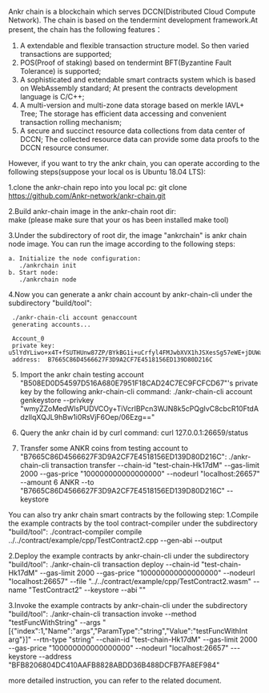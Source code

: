  Ankr chain is a blockchain which serves DCCN(Distributed Cloud Compute Network). The chain is based on the tendermint development framework.At present, the chain has the following features： 
  
  1. A extendable and flexible transaction structure model. So then varied transactions are supported;
  2. POS(Proof of staking) based on tendermint BFT(Byzantine Fault Tolerance) is supported;
  3. A sophisticated and extendable smart contracts system which is based on WebAssembly standard; At present the contracts development          language is C/C++;
  4. A multi-version and multi-zone data storage based on merkle IAVL+ Tree; The storage has efficient data accessing and convenient            transaction rolling mechanism;
  5. A secure and succinct resource data collections from data center of DCCN; The collected resource data can provide some data proofs to      the DCCN resource consumer.      
    
  However, if you want to try the ankr chain, you can operate according to the following steps(suppose your local os is Ubuntu 18.04 LTS): 
   
  1.clone the ankr-chain repo into you local pc: 
    git clone https://github.com/Ankr-network/ankr-chain.git
    
  2.Build ankr-chain image in the ankr-chain root dir:     
    make (please make sure that your os has been installed make tool)
    
  3.Under the subdirectory of root dir,  the image "ankrchain" is ankr chain node image. You can run the image according to the following steps: 
  
    a. Initialize the node configuration: 
       ./ankrchain init
    b. Start node:  
       ./ankrchain node  
       
  4.Now you can generate a ankr chain account by ankr-chain-cli under the subdirectory "build/tool": 
   
     ./ankr-chain-cli account genaccount
     generating accounts...

     Account_0
     private key:  u5lYdYLiwo+x4T+fSUTHUnw87ZP/BYkBG1i+uCrfyl4FMJwbXVX1hJSXesSg57eWE+jDUWaXraaw/N48U8kVUw==
     address:  B7665C86D4566627F3D9A2CF7E4518156ED139D80D216C
     
  5. Import the ankr chain testing account "B508ED0D54597D516A680E7951F18CAD24C7EC9FCFCD67"'s private key by the following ankr-chain-cli command: 
     ./ankr-chain-cli account genkeystore --privkey "wmyZZoMedWlsPUDVCOy+TiVcrIBPcn3WJN8k5cPQgIvC8cbcR10FtdAdzIlqXQJL9hBw1i0RsVjF6Oep/06Ezg=="
     
  6. Query the ankr chain id by curl command: 
     curl 127.0.0.1:26659/status
     
  7. Transfer some ANKR coins from testing account to "B7665C86D4566627F3D9A2CF7E4518156ED139D80D216C": 
      ./ankr-chain-cli transaction  transfer --chain-id "test-chain-Hk17dM" --gas-limit 2000 --gas-price "100000000000000000" --nodeurl "localhost:26657" --amount 6 ANKR --to "B7665C86D4566627F3D9A2CF7E4518156ED139D80D216C" --keystore  <key store file>
  
  You can also try ankr chain smart contracts by the following step: 
1.Compile the example contracts by the tool contract-compiler under the subdirectory "build/tool":
   ./contract-compiler compile ../../contract/example/cpp/TestContract2.cpp  --gen-abi --output <your abi file path>
  
2.Deploy the example contracts by ankr-chain-cli under the subdirectory "build/tool": 
   ./ankr-chain-cli transaction deploy --chain-id "test-chain-Hk17dM" --gas-limit 2000 --gas-price "100000000000000000" --nodeurl "localhost:26657" --file "../../contract/example/cpp/TestContract2.wasm" --name "TestContract2" --keystore  --abi ""
   
3.Invoke the example contracts by ankr-chain-cli under the subdirectory "build/tool":
   ./ankr-chain-cli transaction  invoke --method "testFuncWithString" --args "[{\"index\":1,\"Name\":\"args\",\"ParamType\":\"string\",\"Value\":\"testFuncWithInt arg\"}]" --rtn-type "string" --chain-id "test-chain-Hk17dM" --gas-limit 2000 --gas-price "100000000000000000" --nodeurl "localhost:26657" ---keystore  <key store file> --address "BFB8206804DC410AAFB8828ABDD36B488DCFB7FA8EF984"
  
  more detailed instruction, you can refer to the related document.
